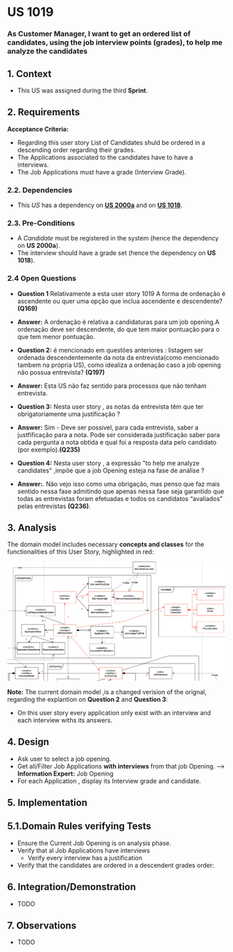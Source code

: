 # US 1019
### As Customer Manager, I want to get an ordered list of candidates, using the job interview points (grades), to help me analyze the candidates
## 1. Context

* This US was assigned during the third **Sprint**.

## 2. Requirements

**Acceptance Criteria:**

- Regarding this user story List of Candidates shuld be ordered in a descending order regarding their grades.
- The Applications associated to the candidates have to have a interviews.
- The Job Applications must have a grade (Interview Grade).


### 2.2. Dependencies

* This *US* has a dependency on [**US 2000a**](../../sprintB/us_2000a) and on [**US 1018**](../../sprintC/us_1018).


### 2.3. Pre-Conditions

* A *Candidate* must be registered in the system (hence the dependency on **US 2000a**).
* The interview should have a grade set (hence the dependency on **US 1018**).
### 2.4 Open Questions

* **Question 1** Relativamente a esta user story 1019 A forma de ordenação é ascendente ou quer uma opção que inclua ascendente e descendente? **(Q169)**


* **Answer:** A ordenação é relativa a candidaturas para um job opening.A ordenação deve ser descendente, do que tem maior pontuação para o que tem menor pontuação.


* **Question 2:** é mencionado em questões anteriores : listagem ser ordenada descendentemente da nota da entrevista(como mencionado tambem na própria US), como idealiza a ordenação caso a job opening não possua entrevista? **(Q197)**


* **Answer:** Esta US não faz sentido para processos que não tenham entrevista.


* **Question 3:** Nesta user story , as notas da entrevista têm que ter obrigatoriamente uma justificação ?


* **Answer:** Sim - Deve ser possivel, para cada entrevista, saber a justfificação para a nota. 
Pode ser considerada justificação saber para cada pergunta a nota obtida e qual foi a resposta data pelo candidato (por exemplo).**(Q235)**


* **Question 4:** Nesta user story , a expressão "to help me analyze candidates" ,impõe que a job Opening esteja na fase de análise ?


* **Answer:**. Não vejo isso como uma obrigação, mas penso que faz mais sentido nessa fase admitindo que apenas nessa fase seja garantido que todas as entrevistas foram efetuadas e todos os candidatos “avaliados” pelas entrevistas **(Q236)**.
## 3. Analysis

The domain model includes necessary **concepts and classes** for the functionalities of this User Story, highlighted in red:

![analyse-candidates](image_files/domain-model-partial_analyse-candidates.png)

**Note:**  The current domain model ,is a changed verision of the orignal, regarding the explantion on  **Question 2** and **Question 3**:
- On this user story every application only exist with an interview and each interview withs its answers.



## 4. Design

- Ask user to select a job opening.
- Get all/Filter Job Applications **with interviews** from that job Opening.    --> **Information Expert:** Job Opening
- For each Application , display its Interview grade and candidate.

## 5. Implementation


## 5.1.Domain Rules verifying Tests

* Ensure the Current Job Opening is on analysis phase.
* Verify that al Job Applications have interviews
  * Verify every interview has a justification 
* Verify that the candidates are ordered in a descendent grades order:

## 6. Integration/Demonstration

* TODO

## 7. Observations

* TODO

